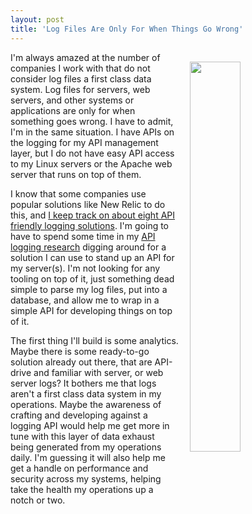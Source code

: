 ```yaml
---
layout: post
title: 'Log Files Are Only For When Things Go Wrong'
---
```

<p><img style="padding: 15px;" src="http://kinlane-productions.s3.amazonaws.com/api_evangelist_site/blog/logging_truck_accident.jpg" alt="" width="40%" align="right" /></p>
<p>I'm always amazed at the number of companies I work with that do not consider log files a first class data system. Log files for servers, web servers, and other systems or applications are only for when something goes wrong. I have to admit, I'm in the same situation. I have APIs on the logging for my API management layer, but I do not have easy API access to my Linux servers or the Apache web server that runs on top of them.&nbsp;</p>
<p>I know that some companies use popular solutions like New Relic to do this, and <a href="http://logging.apievangelist.com/organizations/">I keep track on about eight API friendly logging solutions</a>. I'm going to have to spend some time in my <a href="http://logging.apievangelist.com">API logging research</a> digging around for a solution I can use to stand up an API for my server(s). I'm not looking for any tooling on top of it, just something dead simple to parse my log files, put into a database, and allow me to wrap in a simple API for developing things on top of it.</p>
<p>The first thing I'll build is some analytics. Maybe there is some ready-to-go solution already out there, that are API-drive and familiar with server, or web server logs? It bothers me that logs aren't a first class data system in my operations. Maybe the awareness of crafting and developing against a logging API would help me get more in tune with this layer of data exhaust being generated from my operations daily. I'm guessing it will also help me get a handle on performance and security across my systems, helping take the health my operations up a notch or two.</p>
